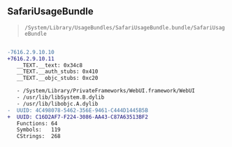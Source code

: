 ## SafariUsageBundle

> `/System/Library/UsageBundles/SafariUsageBundle.bundle/SafariUsageBundle`

```diff

-7616.2.9.10.10
+7616.2.9.10.11
   __TEXT.__text: 0x34c8
   __TEXT.__auth_stubs: 0x410
   __TEXT.__objc_stubs: 0xc20

   - /System/Library/PrivateFrameworks/WebUI.framework/WebUI
   - /usr/lib/libSystem.B.dylib
   - /usr/lib/libobjc.A.dylib
-  UUID: 4C498078-5462-356E-9461-C444D1445B5B
+  UUID: C16D2AF7-F224-3086-AA43-C87A63513BF2
   Functions: 64
   Symbols:   119
   CStrings:  268

```
